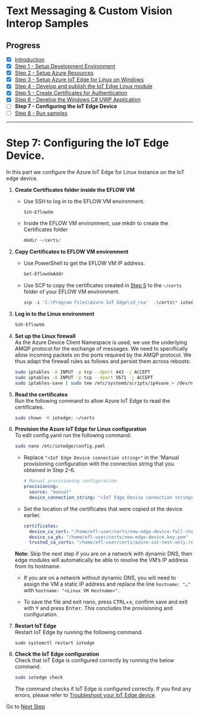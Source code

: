 # Text Messaging & Custom Vision Interop Samples
## Progress

- [x] [Introduction](../README.md)  
- [x] [Step 1 - Setup Development Environment](./Setup%20DevVM.MD)   
- [x] [Step 2 - Setup Azure Resources](./Setup%20Azure%20Resources.MD)  
- [x] [Step 3 - Setup Azure IoT Edge for Linux on Windows](./Setup%20Azure%20IoT%20Edge%20for%20Linux%20on%20Windows.MD)
- [x] [Step 4 - Develop and publish the IoT Edge Linux module](./Develop%20and%20publish%20the%20IoT%20edge%20Linux%20module.MD)  
- [x] [Step 5 - Create Certificates for Authentication](./Create%20Certificates%20for%20Authentication.MD)  
- [x] [Step 6 - Develop the Windows C# UWP Application](./Develop%20the%20Windows%20C%23%20UWP%20Application.MD)
- [ ] **Step 7 - Configuring the IoT Edge Device**  
- [ ] [Step 8 - Run samples](./Run%20samples.MD) 
---

# Step 7: Configuring the IoT Edge Device.
In this part we configure the Azure IoT Edge for Linux instance on the IoT edge device.


1. **Create Certificates folder inside the EFLOW VM**
    * Use SSH to log in to the EFLOW VM environment.  

        ```powershell
        Ssh-EflowVm
        ``` 

    * Inside the EFLOW VM environment, use mkdir to create the Certificates folder  

        ```powershell
        mkdir ~/certs/
        ``` 

2. **Copy Certificates to EFLOW VM environment**

   * Use PowerShell to get the EFLOW VM IP address.  

       ```powershell
       Get-EflowVmAddr
       ``` 

    * Use SCP to copy the certificates created in [Step 5](./Create%20Certificates%20for%20Authentication.MD) to the `~/certs` folder of your EFLOW VM environment.  

        ```powershell
        scp -i 'C:\Program Files\Azure IoT Edge\id_rsa'  .\certs\* iotedge-user@<eflowvm-ip>:~/certs/​
        ```
    
3. **Log in to the Linux environment**

    ```powershell
    Ssh-EflowVm
    ```

1. **Set up the Linux firewall**   
As the Azure Device Client Namespace is used, we use the underlying AMQP protocol for the exchange of messages. We need to specifically allow incoming packets on the ports required by the AMQP protocol. We thus adapt the firewall rules as follows and persist them across reboots:
    ```bash
    sudo iptables -A INPUT -p tcp --dport 443 -j ACCEPT 
    sudo iptables -A INPUT -p tcp --dport 5671 -j ACCEPT 
    sudo iptables-save | sudo tee /etc/systemd/scripts/ip4save > /dev/null
    ```
1. **Read the certificates**  
    Run the following command to allow Azure IoT Edge to read the certificates.
    ```bash
    sudo chown -R iotedge: ~/certs
    ```
1. **Provision the Azure IoT Edge for Linux configuration**  
    To edit config.yaml run the following command:
    ```bash
    sudo nano /etc/iotedge/config.yaml
    ```    
    * Replace `"<IoT Edge Device connection string>"` in the 'Manual provisioning configuration with the connection string that you obtained in Step 2-6.
    
        ```yaml
        # Manual provisioning configuration
        provisioning:
          source: "manual"
          device_connection_string: "<IoT Edge Device connection string>"
        ```

    * Set the location of the certificates that were copied ot the device earlier.
        ```yaml
        certificates:
          device_ca_cert: "/home/efl-user/certs/new-edge-device-full-chain.cert.pem"
          device_ca_pk: "/home/efl-user/certs/new-edge-device.key.pem"
          trusted_ca_certs: "/home/efl-user/certs/azure-iot-test-only.root.ca.cert.pem"
        ```
    **Note:** Skip the next step if you are on a network with dynamic DNS, then edge modules will automatically be able to resolve the VM’s IP address from its hostname. 

    * If you are on a network without dynamic DNS, you will need to assign the VM a static IP address and replace the line
    `hostname: "…"` with `hostname: "<Linux VM Hostname>"`.

 
    * To save the file and exit nano, press <kbd>CTRL</kbd>+<kbd>x</kbd>, confirm save and exit with <kbd>Y</kbd> and press <kbd>Enter</kbd>. This concludes the provisioning and configuration.
1. **Restart IoT Edge**    
    Restart IoT Edge by running the following command.
    ```base
    sudo systemctl restart iotedge
    ```
1. **Check the IoT Edge configuration**  
    Check that IoT Edge is configured correctly by running the below command.
    ```bash
    sudo iotedge check
    ```
    The command checks if IoT Edge is configured correctly.  If you find any errors, please refer to [Troubleshoot your IoT Edge device](https://docs.microsoft.com/azure/iot-edge/troubleshoot).

Go to [Next Step](./Run%20samples.MD)  
